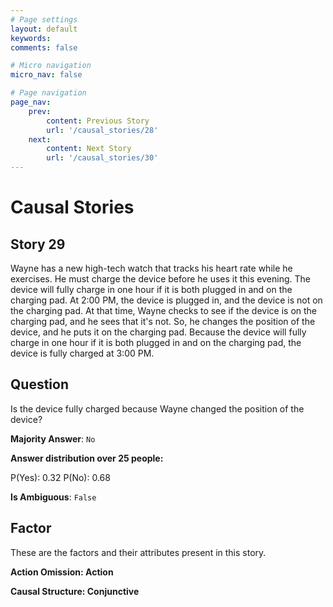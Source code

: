 ```yaml
---
# Page settings
layout: default
keywords:
comments: false

# Micro navigation
micro_nav: false

# Page navigation
page_nav:
    prev:
        content: Previous Story
        url: '/causal_stories/28'
    next:
        content: Next Story
        url: '/causal_stories/30'
---
```

# Causal Stories

## Story 29

<div class='text-hightlight'>
Wayne has a new high-tech watch that tracks his heart rate while he exercises. He must charge the device before he uses it this evening. The device will fully charge in one hour if it is both plugged in and on the charging pad. At 2:00 PM, the device is plugged in, and the device is not on the charging pad. At that time, Wayne checks to see if the device is on the charging pad, and he sees that it's not. So, he changes the position of the device, and he puts it on the charging pad. Because the device will fully charge in one hour if it is both plugged in and on the charging pad, the device is fully charged at 3:00 PM.
</div>

## Question

<p>
<div class='text-hightlight'>Is the device fully charged because Wayne changed the position of the device?</div>
</p>

**Majority Answer**: <code class="language-plaintext highlighter-rouge">No</code>

**Answer distribution over 25 people:**

<div class="container">
<div class="row">
<div class="col-md-7">
    <div class="slider-container">
        <div class="slider">
            <div class="slider-value" id="sliderValue"></div>
        </div>
        <div class="slider-labels">
            <span id="yesLabel">P(Yes): 0.32</span>
            <span id="noLabel">P(No): 0.68</span>
        </div>
    </div>
</div>
</div>
</div>

**Is Ambiguous**:  <code class="language-plaintext highlighter-rouge">False</code> <!-- False -->

## Factor

These are the factors and their attributes present in this story.


<div class="callout callout--info">
    <p><strong>Action Omission: Action</strong></p>
</div>

<div class="callout callout--info">
    <p><strong>Causal Structure: Conjunctive</strong></p>
</div>
